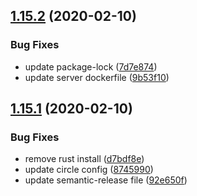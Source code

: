 ## [1.15.2](https://github.com/open-rpc/generator/compare/1.15.1...1.15.2) (2020-02-10)


### Bug Fixes

* update package-lock ([7d7e874](https://github.com/open-rpc/generator/commit/7d7e87475e96e638db0d97f526e8cb42c30c5e52))
* update server dockerfile ([9b53f10](https://github.com/open-rpc/generator/commit/9b53f1087db17910198462e2ce6736074cd22237))

## [1.15.1](https://github.com/open-rpc/generator/compare/1.15.0...1.15.1) (2020-02-10)


### Bug Fixes

* remove rust install ([d7bdf8e](https://github.com/open-rpc/generator/commit/d7bdf8ef8d359c88d234d69ecc741eee2f1ce5de))
* update circle config ([8745990](https://github.com/open-rpc/generator/commit/8745990cd56e5e0466d476d07540a7aaba07e9cc))
* update semantic-release file ([92e650f](https://github.com/open-rpc/generator/commit/92e650f61650f4f8803009b91b4a6b052d59f678))
